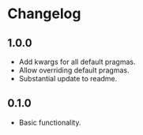 # Changelog

## 1.0.0

- Add kwargs for all default pragmas.
- Allow overriding default pragmas.
- Substantial update to readme.

## 0.1.0

- Basic functionality.
